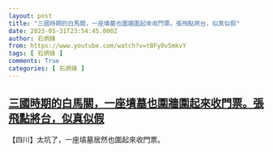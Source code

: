 ```yaml
---
layout: post
title: "三國時期的白馬關，一座墳墓也圍牆圍起來收門票。張飛點將台，似真似假"
date: 2023-05-31T23:54:45.000Z
author: 石炳鋒
from: https://www.youtube.com/watch?v=tBFy0v5mkvY
tags: [ 石炳锋 ]
comments: True
categories: [ 石炳锋 ]
---
```

<!--1685577285000-->
[三國時期的白馬關，一座墳墓也圍牆圍起來收門票。張飛點將台，似真似假](https://www.youtube.com/watch?v=tBFy0v5mkvY)
------

<div>
【四川】太坑了，一座墳墓居然也圍起來收門票。
</div>
